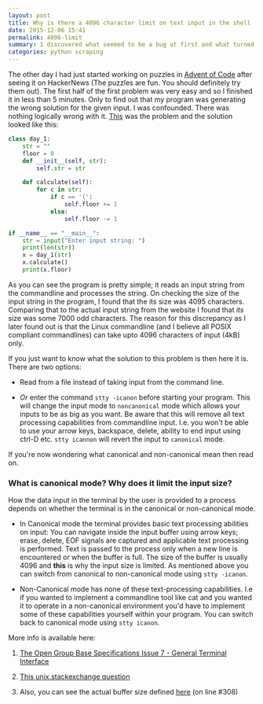 ```yaml
---
layout: post
title: Why is there a 4096 character limit on text input in the shell
date: 2015-12-06 15:41
permalink: 4096-limit
summary: I discovered what seemed to be a bug at first and what turned out to be a feature later.
categories: python scraping
---
```

The other day I had just started working on puzzles in [Advent of Code](adventofcode.com) after seeing it on HackerNews (The puzzles are fun. You should definitely try them out). The first half of the first problem was very easy and so I finished it in less than 5 minutes. Only to find out that my program was generating the wrong solution for the given input. I was confounded. There was nothing logically wrong with it. [This](http://adventofcode.com/day/1) was the problem and the solution looked like this:

```python
class day_1:
    str = ""
    floor = 0
    def __init__(self, str):
        self.str = str

    def calculate(self):
        for c in str:
            if c == '(':
                self.floor += 1
            else:
                self.floor -= 1

if __name__ == "__main__":
    str = input("Enter input string: ")
    print(len(str))
    x = day_1(str)
    x.calculate()
    print(x.floor)
```

As you can see the program is pretty simple; it reads an input string from the commandline and processes the string. On checking the size of the input string in the program, I found that the its size was 4095 characters. Comparing that to the actual input string from the website I found that *its* size was some 7000 odd characters. The reason for this discrepancy as I later found out is that the Linux commandline (and I believe all POSIX compliant commandlines) can take upto 4096 characters of input (4kB) only.

If you just want to know what the solution to this problem is then here it is. There are two options:

- Read from a file instead of taking input from the command line.

- *Or* enter the command `stty -icanon` before starting your program. This will change the input mode to `noncanonical` mode which allows your inputs to be as big as you want. Be aware that this will remove all text processing capabilities from commandline input. I.e. you won't be able to use your arrow keys, backspace, delete, ability to end input using ctrl-D etc. `stty icannon` will revert the input to `canonical` mode.

If you're now wondering what canonical and non-canonical mean then read on.

### What is canonical mode? Why does it limit the input size?

How the data input in the terminal by the user is provided to a process depends on whether the terminal is in the canonical or non-canonical mode.

- In Canonical mode the terminal provides basic text processing abilities on input: You can navigate inside the input buffer using arrow keys; erase, delete, EOF signals are captured and applicable text processing is performed. Text is passed to the process only when a new line is encountered or when the buffer is full. The size of the buffer is usually 4096 and **this** is why the input size is limited. As mentioned above you can switch from canonical to non-canonical mode using `stty -icanon`.

- Non-Canonical mode has none of these text-processing capabilities. I.e if you wanted to implement a commandline tool like cat and you wanted it to operate in a non-canonical environment you'd have to implement some of these capabilities yourself within your program. You can switch back to canonical mode using `stty icanon`.

More info is available here:

1. [The Open Group Base Specifications Issue 7 - General Terminal Interface](http://pubs.opengroup.org/onlinepubs/9699919799/basedefs/V1_chap11.html#tag_11_01_05)

2. [This unix.stackexchange question](https://unix.stackexchange.com/questions/131105/how-to-read-over-4k-input-without-new-lines-on-a-terminal)

3. Also, you can see the actual buffer size defined [here](http://lxr.free-electrons.com/source/include/linux/tty.h?v=4.3#L308) (on line #308)
